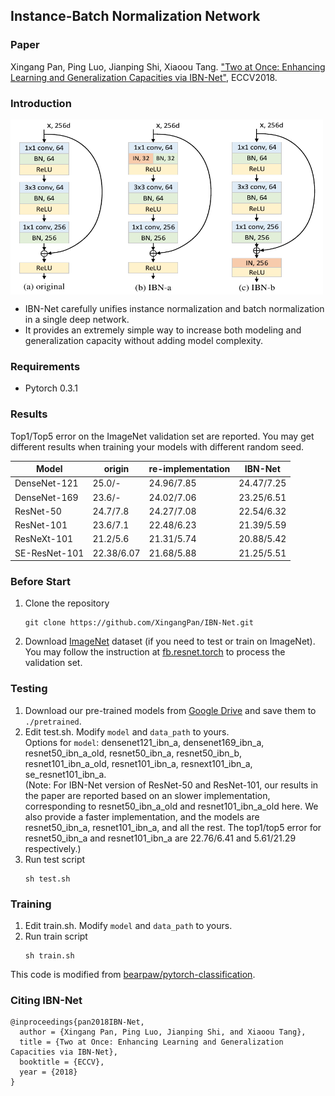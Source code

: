 ## Instance-Batch Normalization Network

### Paper

Xingang Pan, Ping Luo, Jianping Shi, Xiaoou Tang. ["Two at Once: Enhancing Learning and Generalization Capacities via IBN-Net"](https://arxiv.org/abs/1807.09441), ECCV2018.  

### Introduction
<img align="middle" width="500" height="280" src="utils/IBNNet.pdf">   

- IBN-Net carefully unifies instance normalization and batch normalization in a single deep network.  
- It provides an extremely simple way to increase both modeling and generalization capacity without adding model complexity.

### Requirements
- Pytorch 0.3.1

### Results

Top1/Top5 error on the ImageNet validation set are reported. You may get different results when training your models with different random seed.

| Model                     | origin         |  re-implementation      | IBN-Net     |
| -------------------       | ------------------ | ------------------ | ------------------ |
| DenseNet-121          | 25.0/-             | 24.96/7.85       | 24.47/7.25              |
| DenseNet-169          | 23.6/-              | 24.02/7.06      | 23.25/6.51              |
| ResNet-50                | 24.7/7.8          | 24.27/7.08       | 22.54/6.32              |
| ResNet-101             | 23.6/7.1           | 22.48/6.23       | 21.39/5.59              |
| ResNeXt-101          | 21.2/5.6            | 21.31/5.74       | 20.88/5.42              |
| SE-ResNet-101       | 22.38/6.07        | 21.68/5.88       | 21.25/5.51              |

### Before Start
1. Clone the repository  
    ```Shell
    git clone https://github.com/XingangPan/IBN-Net.git
    ```

2. Download [ImageNet](http://image-net.org/download-images) dataset (if you need to test or train on ImageNet). You may follow the instruction at [fb.resnet.torch](https://github.com/facebook/fb.resnet.torch) to process the validation set.

### Testing
1. Download our pre-trained models from [Google Drive](https://drive.google.com/open?id=1JxSo6unmvwkCavEqh42NDKYUG29HoLE0) and save them to `./pretrained`.  
2. Edit test.sh. Modify `model` and `data_path` to yours.  
    Options for `model`: densenet121_ibn_a, densenet169_ibn_a, resnet50_ibn_a_old, resnet50_ibn_a, resnet50_ibn_b, resnet101_ibn_a_old, resnet101_ibn_a, resnext101_ibn_a, se_resnet101_ibn_a.  
    (Note: For IBN-Net version of ResNet-50 and ResNet-101, our results in the paper are reported based on an slower implementation, corresponding to resnet50_ibn_a_old and resnet101_ibn_a_old here. We also provide a faster implementation, and the models are resnet50_ibn_a, resnet101_ibn_a, and all the rest. The top1/top5 error for resnet50_ibn_a and resnet101_ibn_a are 22.76/6.41 and 5.61/21.29 respectively.)  
3. Run test script
    ```Shell
    sh test.sh
    ```
 
### Training
1. Edit train.sh. Modify `model` and `data_path` to yours.  
2. Run train script
    ```Shell
    sh train.sh
    ```

This code is modified from [bearpaw/pytorch-classification](https://github.com/bearpaw/pytorch-classification).

### Citing IBN-Net
```  
@inproceedings{pan2018IBN-Net,  
  author = {Xingang Pan, Ping Luo, Jianping Shi, and Xiaoou Tang},  
  title = {Two at Once: Enhancing Learning and Generalization Capacities via IBN-Net},  
  booktitle = {ECCV},  
  year = {2018}  
}
```  